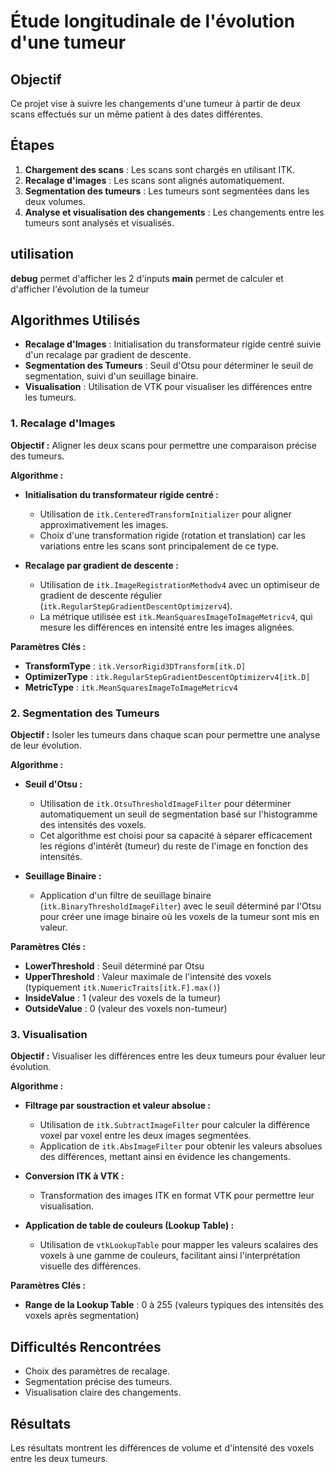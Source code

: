 # Étude longitudinale de l'évolution d'une tumeur


## Objectif
Ce projet vise à suivre les changements d'une tumeur à partir de deux scans effectués sur un même patient à des dates différentes.

## Étapes

1. **Chargement des scans** : Les scans sont chargés en utilisant ITK.
2. **Recalage d'images** : Les scans sont alignés automatiquement.
3. **Segmentation des tumeurs** : Les tumeurs sont segmentées dans les deux volumes.
4. **Analyse et visualisation des changements** : Les changements entre les tumeurs sont analysés et visualisés.

## utilisation

**debug** permet d'afficher les 2 d'inputs
**main** permet de calculer et d'afficher l'évolution de la tumeur

## Algorithmes Utilisés

- **Recalage d'Images** : Initialisation du transformateur rigide centré suivie d'un recalage par gradient de descente.
- **Segmentation des Tumeurs** : Seuil d'Otsu pour déterminer le seuil de segmentation, suivi d'un seuillage binaire.
- **Visualisation** : Utilisation de VTK pour visualiser les différences entre les tumeurs.

### 1. Recalage d'Images

**Objectif :** Aligner les deux scans pour permettre une comparaison précise des tumeurs.

**Algorithme :**

- **Initialisation du transformateur rigide centré :** 
  - Utilisation de `itk.CenteredTransformInitializer` pour aligner approximativement les images.
  - Choix d'une transformation rigide (rotation et translation) car les variations entre les scans sont principalement de ce type.
  
- **Recalage par gradient de descente :**
  - Utilisation de `itk.ImageRegistrationMethodv4` avec un optimiseur de gradient de descente régulier (`itk.RegularStepGradientDescentOptimizerv4`).
  - La métrique utilisée est `itk.MeanSquaresImageToImageMetricv4`, qui mesure les différences en intensité entre les images alignées.

**Paramètres Clés :**
  - **TransformType** : `itk.VersorRigid3DTransform[itk.D]`
  - **OptimizerType** : `itk.RegularStepGradientDescentOptimizerv4[itk.D]`
  - **MetricType** : `itk.MeanSquaresImageToImageMetricv4`

  ### 2. Segmentation des Tumeurs

**Objectif :** Isoler les tumeurs dans chaque scan pour permettre une analyse de leur évolution.

**Algorithme :**

- **Seuil d'Otsu :**
  - Utilisation de `itk.OtsuThresholdImageFilter` pour déterminer automatiquement un seuil de segmentation basé sur l'histogramme des intensités des voxels.
  - Cet algorithme est choisi pour sa capacité à séparer efficacement les régions d'intérêt (tumeur) du reste de l'image en fonction des intensités.

- **Seuillage Binaire :**
  - Application d'un filtre de seuillage binaire (`itk.BinaryThresholdImageFilter`) avec le seuil déterminé par l'Otsu pour créer une image binaire où les voxels de la tumeur sont mis en valeur.

**Paramètres Clés :**
  - **LowerThreshold** : Seuil déterminé par Otsu
  - **UpperThreshold** : Valeur maximale de l'intensité des voxels (typiquement `itk.NumericTraits[itk.F].max()`)
  - **InsideValue** : 1 (valeur des voxels de la tumeur)
  - **OutsideValue** : 0 (valeur des voxels non-tumeur)

### 3. Visualisation

**Objectif :** Visualiser les différences entre les deux tumeurs pour évaluer leur évolution.

**Algorithme :**

- **Filtrage par soustraction et valeur absolue :**
  - Utilisation de `itk.SubtractImageFilter` pour calculer la différence voxel par voxel entre les deux images segmentées.
  - Application de `itk.AbsImageFilter` pour obtenir les valeurs absolues des différences, mettant ainsi en évidence les changements.

- **Conversion ITK à VTK :**
  - Transformation des images ITK en format VTK pour permettre leur visualisation.

- **Application de table de couleurs (Lookup Table) :**
  - Utilisation de `vtkLookupTable` pour mapper les valeurs scalaires des voxels à une gamme de couleurs, facilitant ainsi l'interprétation visuelle des différences.

**Paramètres Clés :**
  - **Range de la Lookup Table** : 0 à 255 (valeurs typiques des intensités des voxels après segmentation)


## Difficultés Rencontrées

- Choix des paramètres de recalage.
- Segmentation précise des tumeurs.
- Visualisation claire des changements.

## Résultats

Les résultats montrent les différences de volume et d'intensité des voxels entre les deux tumeurs.
